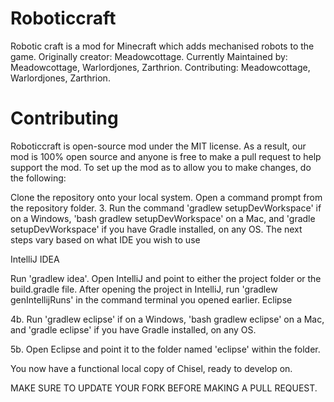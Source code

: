 Roboticcraft
=============
Robotic craft is a mod for Minecraft which adds mechanised robots to the game. 
Originally creator: Meadowcottage.
Currently Maintained by: Meadowcottage, Warlordjones, Zarthrion.
Contributing: Meadowcottage, Warlordjones, Zarthrion.

Contributing
=============
Roboticcraft is open-source mod under the MIT license. As a result, our mod is 100% open source and anyone is free to make a pull request to help support the mod.
To set up the mod as to allow you to make changes, do the following:

Clone the repository onto your local system.
Open a command prompt from the repository folder.
3. Run the command 'gradlew setupDevWorkspace' if on a Windows, 'bash gradlew setupDevWorkspace' on a Mac, and 'gradle setupDevWorkspace' if you have Gradle installed, on any OS.
The next steps vary based on what IDE you wish to use

IntelliJ IDEA

Run 'gradlew idea'.
Open IntelliJ and point to either the project folder or the build.gradle file.
After opening the project in IntelliJ, run 'gradlew genIntellijRuns' in the command terminal you opened earlier.
Eclipse

4b. Run 'gradlew eclipse' if on a Windows, 'bash gradlew eclipse' on a Mac, and 'gradle eclipse' if you have Gradle installed, on any OS.

5b. Open Eclipse and point it to the folder named 'eclipse' within the folder.

You now have a functional local copy of Chisel, ready to develop on.

MAKE SURE TO UPDATE YOUR FORK BEFORE MAKING A PULL REQUEST.

